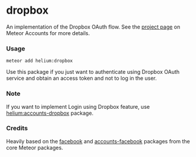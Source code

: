 # dropbox

An implementation of the Dropbox OAuth flow. See the [project page](https://www.meteor.com/accounts) on Meteor Accounts for more details.

### Usage
```
meteor add helium:dropbox
```
Use this package if you just want to authenticate using Dropbox OAuth service and obtain an access token and not to log in the user.

### Note
If you want to implement Login using Dropbox feature, use [helium:accounts-dropbox](https://atmospherejs.com/helium/accounts-dropbox) package.

### Credits
Heavily based on the [facebook](https://atmospherejs.com/meteor/facebook) and [accounts-facebook](https://atmospherejs.com/meteor/accounts-facebook) packages from the core Meteor packages.
